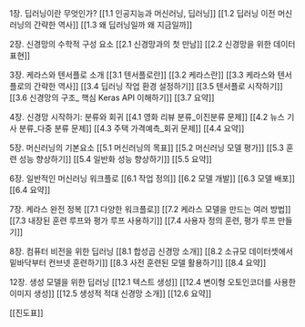 1장. 딥러닝이란 무엇인가?
[[1.1 인공지능과 머신러닝, 딥러닝]]
[[1.2 딥러닝 이전 머신러닝의 간략한 역사]]
[[1.3 왜 딥러닝일까 왜 지금일까]]

2장. 신경망의 수학적 구성 요소
[[2.1 신경망과의 첫 만남]]
[[2.2 신경망을 위한 데이터 표현]]

3장. 케라스와 텐서플로 소개
[[3.1 텐서플로란]]
[[3.2 케라스란]]
[[3.3 케라스와 텐서플로의 간략한 역사]]
[[3.4 딥러닝 작업 환경 설정하기]]
[[3.5 텐서플로 시작하기]]
[[3.6 신경망의 구조_ 핵심 Keras API 이해하기]]
[[3.7 요약]]

4장. 신경망 시작하기: 분류와 회귀
[[4.1 영화 리뷰 분류_이진분류 문제]]
[[4.2 뉴스 기사 분류_다중 분류 문제]]
[[4.3 주택 가격예측_회귀 문제]]
[[4.4 요약]]

5장. 머신러닝의 기본요소
[[5.1 머신러닝의 목표]]
[[5.2 머신러닝 모델 평가]]
[[5.3 훈련 성능 향상하기]]
[[5.4 일반화 성능 향상하기]]
[[5.5 요약]]

6장. 일반적인 머신러닝 워크플로
[[6.1 작업 정의]]
[[6.2 모델 개발]]
[[6.3 모델 배포]]
[[6.4 요약]]

7장. 케라스 완전 정복
[[7.1 다양한 워크플로]]
[[7.2 케라스 모델을 만드는 여러 방법]]
[[7.3 내장된 훈련 루프와 평가 루프 사용하기]]
[[7.4 사용자 정의 훈련, 평가 루프 만들기]]

8장. 컴퓨터 비전을 위한 딥러닝
[[8.1 합성곱 신경망 소개]]
[[8.2 소규모 데이터셋에서 밑바닥부터 컨브넷 훈련하기]]
[[8.3 사전 훈련된 모델 활용하기]]
[[8.4 요약]]

12장. 생성 모델을 위한 딥러닝
[[12.1 텍스트 생성]]
[[12.4 변이형 오토인코더를 사용한 이미지 생성]]
[[12.5 생성적 적대 신경망 소개]]
[[12.6 요약]]






[[진도표]]

